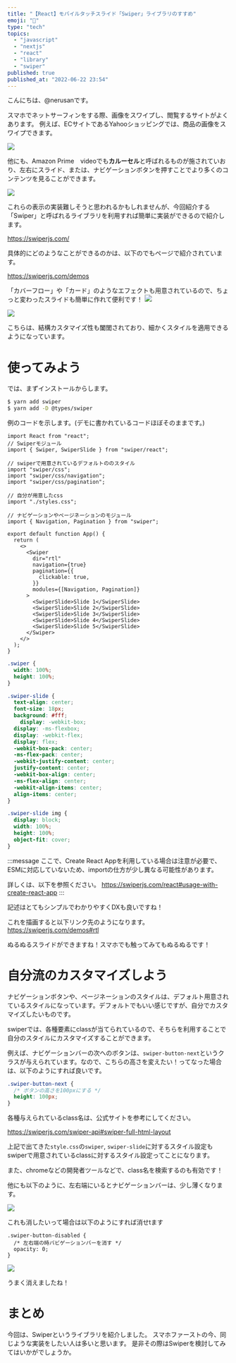 ```yaml
---
title: "【React】モバイルタッチスライド「Swiper」ライブラリのすすめ"
emoji: "📱"
type: "tech"
topics:
  - "javascript"
  - "nextjs"
  - "react"
  - "library"
  - "swiper"
published: true
published_at: "2022-06-22 23:54"
---
```


こんにちは、@nerusanです。

スマホでネットサーフィンをする際、画像をスワイプし、閲覧するサイトがよくあります。
例えば、ECサイトであるYahooショッピングでは、商品の画像をスワイプできます。

![](https://storage.googleapis.com/zenn-user-upload/8fc542430330-20220621.png)

他にも、Amazon Prime　videoでも**カルーセル**と呼ばれるものが施されていおり、左右にスライド、または、ナビゲーションボタンを押すことでより多くのコンテンツを見ることができます。

![](https://storage.googleapis.com/zenn-user-upload/b61c8bc5b936-20220621.png)

これらの表示の実装難しそうと思われるかもしれませんが、今回紹介する「Swiper」と呼ばれるライブラリを利用すれば簡単に実装ができるので紹介します。

https://swiperjs.com/

具体的にどのようなことができるのかは、以下のでもページで紹介されています。

https://swiperjs.com/demos


「カバーフロー」や「カード」のようなエフェクトも用意されているので、ちょっと変わったスライドも簡単に作れて便利です！
![](https://storage.googleapis.com/zenn-user-upload/795b7c527ac0-20220622.png)

![](https://storage.googleapis.com/zenn-user-upload/b06eb942d115-20220622.png)

こちらは、結構カスタマイズ性も闔閭されており、細かくスタイルを適用できるようになっています。

# 使ってみよう

では、まずインストールからします。

```sh
$ yarn add swiper
$ yarn add -D @types/swiper
```

例のコードを示します。(デモに書かれているコードほぼそのままです。)

```ts:App.tsx
import React from "react";
// Swiperモジュール
import { Swiper, SwiperSlide } from "swiper/react";

// swiperで用意されているデフォルトののスタイル
import "swiper/css";
import "swiper/css/navigation";
import "swiper/css/pagination";

// 自分が用意したcss
import "./styles.css";

// ナビゲーションやページネーションのモジュール
import { Navigation, Pagination } from "swiper";

export default function App() {
  return (
    <>
      <Swiper
        dir="rtl"
        navigation={true}
        pagination={{
          clickable: true,
        }}
        modules={[Navigation, Pagination]}
      >
        <SwiperSlide>Slide 1</SwiperSlide>
        <SwiperSlide>Slide 2</SwiperSlide>
        <SwiperSlide>Slide 3</SwiperSlide>
        <SwiperSlide>Slide 4</SwiperSlide>
        <SwiperSlide>Slide 5</SwiperSlide>
      </Swiper>
    </>
  );
}
```


```css:style.css
.swiper {
  width: 100%;
  height: 100%;
}

.swiper-slide {
  text-align: center;
  font-size: 18px;
  background: #fff;
    display: -webkit-box;
  display: -ms-flexbox;
  display: -webkit-flex;
  display: flex;
  -webkit-box-pack: center;
  -ms-flex-pack: center;
  -webkit-justify-content: center;
  justify-content: center;
  -webkit-box-align: center;
  -ms-flex-align: center;
  -webkit-align-items: center;
  align-items: center;
}

.swiper-slide img {
  display: block;
  width: 100%;
  height: 100%;
  object-fit: cover;
}
```

:::message
ここで、Create React Appを利用している場合は注意が必要で、ESMに対応していないため、importの仕方が少し異なる可能性があります。

詳しくは、以下を参照ください。
https://swiperjs.com/react#usage-with-create-react-app
:::

記述はとてもシンプルでわかりやすくDXも良いですね！

これを描画すると以下リンク先のようになります。
https://swiperjs.com/demos#rtl

ぬるぬるスライドができますね！スマホでも触ってみてもぬるぬるです！

# 自分流のカスタマイズしよう
ナビゲーションボタンや、ページネーションのスタイルは、デフォルト用意されているスタイルになっています。デフォルトでもいい感じですが、自分でカスタマイズしたいものです。

swiperでは、各種要素にclassが当てられているので、そちらを利用することで自分のスタイルにカスタマイズすることができます。

例えば、ナビゲーションバーの次へのボタンは、`swiper-button-next`というクラスが与えられています。なので、こちらの高さを変えたい！ってなった場合は、以下のようにすれば良いです。

```css:style.css
.swiper-button-next {
  /* ボタンの高さを100pxにする */
  height: 100px;
}
```


各種与えられているclass名は、公式サイトを参考にしてください。

https://swiperjs.com/swiper-api#swiper-full-html-layout

上記で出てきた`style.css`の`swiper`, `swiper-slide`に対するスタイル設定もswiperで用意されているclassに対するスタイル設定ってことになります。

また、chromeなどの開発者ツールなどで、class名を検索するのも有効です！

他にも以下のように、左右端にいるとナビゲーションバーは、少し薄くなります。

![](https://storage.googleapis.com/zenn-user-upload/fa2ee37352a5-20220622.png)

これも消したいって場合は以下のようにすれば消せtます


```css:style
.swiper-button-disabled {
  /* 左右端の時バビゲーションバーを消す */
  opacity: 0;
}
```

![](https://storage.googleapis.com/zenn-user-upload/28e9f29a6bbf-20220622.png)

うまく消えましたね！

# まとめ
今回は、Swiperというライブラリを紹介しました。
スマホファーストの今、同じような実装をしたい人は多いと思います。
是非その際はSwiperを検討してみてはいかがでしょうか。




